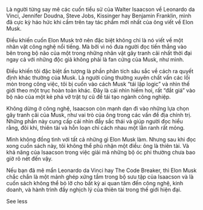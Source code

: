 
Là người từng say mê các cuốn tiểu sử của Walter Isaacson về Leonardo da Vinci, Jennifer Doudna, Steve Jobs, Kissinger hay Benjamin Franklin, mình đã cực kỳ háo hức khi cầm trên tay tác phẩm mới nhất của ông viết về Elon Musk.  
  
Điều khiến cuốn Elon Musk trở nên đặc biệt không chỉ là nó viết về một nhân vật công nghệ nổi tiếng. Mà bởi vì nó đưa người đọc tiến thẳng vào bên trong bộ não của một trong những nhân vật gây tranh cãi nhất thời đại ngay cả với những độc giả không phải là fan cứng của Musk, như mình.  
  
Điều khiến tôi đặc biệt ấn tượng là phần phân tích sâu sắc về cách ra quyết định khác thường của Musk. Là người cũng thường xuyên chất vấn các lối mòn trong công việc, tôi bị cuốn vào cách Musk “tái lập logic” và nhìn thế giới theo một trục hoàn toàn khác. Đây là cái nhìn hiếm hoi, rất “đắt giá” vào bộ não của một kẻ phá vỡ trật tự cũ để tái tạo ngành công nghiệp.  
  
Không dừng ở công nghệ, Isaacson còn mạnh dạn đi vào những lựa chọn gây tranh cãi của Musk, như vai trò của ông trong các vấn đề địa chính trị. Những phần này cung cấp cái nhìn đầy sắc thái và giúp người đọc hiểu rằng, đôi khi, thiên tài và hỗn loạn chỉ cách nhau một lằn ranh rất mỏng.  
  
Mình không đồng tình với tất cả những gì Elon Musk làm. Nhưng sau khi đọc xong cuốn sách này, tôi không thể phủ nhận một điều: ông là thiên tài. Và khả năng của Isaacson trong việc giải mã những bộ óc phi thường chưa bao giờ rõ nét đến vậy.  
  
Nếu bạn đã mê mẩn Leonardo da Vinci hay The Code Breaker, thì Elon Musk chắc chắn là một mảnh ghép xứng tầm trong bộ sưu tập của Isaacson và là cuốn sách không thể bỏ lỡ cho bất kỳ ai quan tâm đến công nghệ, kinh doanh, và hành trình đầy nghịch lý của thiên tài trong thế giới hiện đại. 

See less